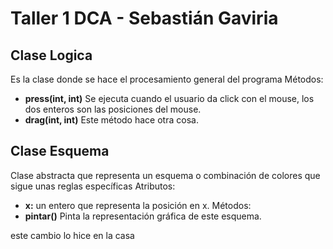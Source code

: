 ﻿# Taller 1 DCA - Sebastián Gaviria

## Clase Logica
Es la clase donde se hace el procesamiento general del programa
Métodos:
- **press(int, int)** Se ejecuta cuando el usuario da click con el mouse, los dos enteros son las posiciones del mouse.
- **drag(int, int)** Este método hace otra cosa.

## Clase Esquema
Clase abstracta que representa un esquema o combinación de colores que sigue unas reglas específicas
Atributos:
- **x:** un entero que representa la posición en x.
Métodos:
- **pintar()** Pinta la representación gráfica de este esquema.



este cambio lo hice en la casa